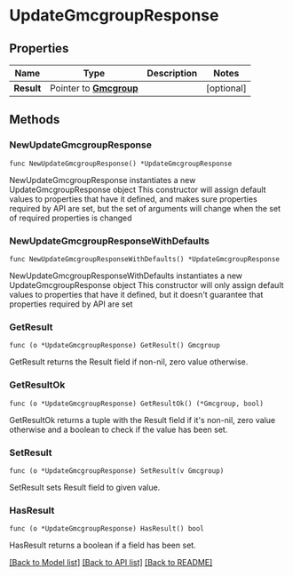 # UpdateGmcgroupResponse

## Properties

Name | Type | Description | Notes
------------ | ------------- | ------------- | -------------
**Result** | Pointer to [**Gmcgroup**](Gmcgroup.md) |  | [optional] 

## Methods

### NewUpdateGmcgroupResponse

`func NewUpdateGmcgroupResponse() *UpdateGmcgroupResponse`

NewUpdateGmcgroupResponse instantiates a new UpdateGmcgroupResponse object
This constructor will assign default values to properties that have it defined,
and makes sure properties required by API are set, but the set of arguments
will change when the set of required properties is changed

### NewUpdateGmcgroupResponseWithDefaults

`func NewUpdateGmcgroupResponseWithDefaults() *UpdateGmcgroupResponse`

NewUpdateGmcgroupResponseWithDefaults instantiates a new UpdateGmcgroupResponse object
This constructor will only assign default values to properties that have it defined,
but it doesn't guarantee that properties required by API are set

### GetResult

`func (o *UpdateGmcgroupResponse) GetResult() Gmcgroup`

GetResult returns the Result field if non-nil, zero value otherwise.

### GetResultOk

`func (o *UpdateGmcgroupResponse) GetResultOk() (*Gmcgroup, bool)`

GetResultOk returns a tuple with the Result field if it's non-nil, zero value otherwise
and a boolean to check if the value has been set.

### SetResult

`func (o *UpdateGmcgroupResponse) SetResult(v Gmcgroup)`

SetResult sets Result field to given value.

### HasResult

`func (o *UpdateGmcgroupResponse) HasResult() bool`

HasResult returns a boolean if a field has been set.


[[Back to Model list]](../README.md#documentation-for-models) [[Back to API list]](../README.md#documentation-for-api-endpoints) [[Back to README]](../README.md)


